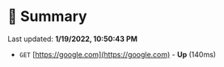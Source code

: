 # 📖 Summary
Last updated: **1/19/2022, 10:50:43 PM**

- `GET` [https://google.com](https://google.com) - **Up** (140ms)
